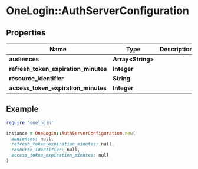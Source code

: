# OneLogin::AuthServerConfiguration

## Properties

| Name | Type | Description | Notes |
| ---- | ---- | ----------- | ----- |
| **audiences** | **Array&lt;String&gt;** |  | [optional] |
| **refresh_token_expiration_minutes** | **Integer** |  | [optional] |
| **resource_identifier** | **String** |  | [optional] |
| **access_token_expiration_minutes** | **Integer** |  | [optional] |

## Example

```ruby
require 'onelogin'

instance = OneLogin::AuthServerConfiguration.new(
  audiences: null,
  refresh_token_expiration_minutes: null,
  resource_identifier: null,
  access_token_expiration_minutes: null
)
```

